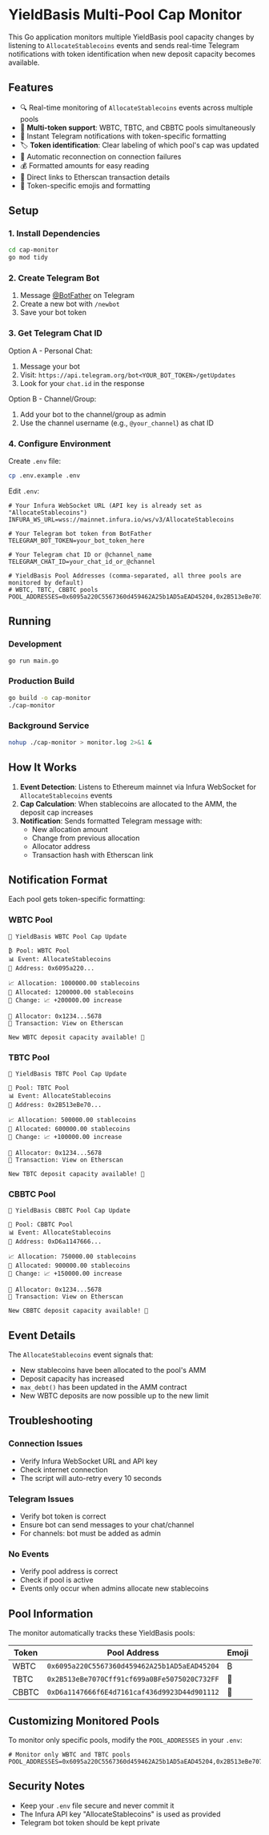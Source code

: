# YieldBasis Multi-Pool Cap Monitor

This Go application monitors multiple YieldBasis pool capacity changes by listening to `AllocateStablecoins` events and sends real-time Telegram notifications with token identification when new deposit capacity becomes available.

## Features

- 🔍 Real-time monitoring of `AllocateStablecoins` events across multiple pools
- 🎯 **Multi-token support**: WBTC, TBTC, and CBBTC pools simultaneously
- 📱 Instant Telegram notifications with token-specific formatting
- 🏷️ **Token identification**: Clear labeling of which pool's cap was updated
- 🔄 Automatic reconnection on connection failures
- 💰 Formatted amounts for easy reading
- 🔗 Direct links to Etherscan transaction details
- 🎨 Token-specific emojis and formatting

## Setup

### 1. Install Dependencies

```bash
cd cap-monitor
go mod tidy
```

### 2. Create Telegram Bot

1. Message [@BotFather](https://t.me/botfather) on Telegram
2. Create a new bot with `/newbot`
3. Save your bot token

### 3. Get Telegram Chat ID

Option A - Personal Chat:
1. Message your bot
2. Visit: `https://api.telegram.org/bot<YOUR_BOT_TOKEN>/getUpdates`
3. Look for your `chat.id` in the response

Option B - Channel/Group:
1. Add your bot to the channel/group as admin
2. Use the channel username (e.g., `@your_channel`) as chat ID

### 4. Configure Environment

Create `.env` file:

```bash
cp .env.example .env
```

Edit `.env`:

```env
# Your Infura WebSocket URL (API key is already set as "AllocateStablecoins")
INFURA_WS_URL=wss://mainnet.infura.io/ws/v3/AllocateStablecoins

# Your Telegram bot token from BotFather
TELEGRAM_BOT_TOKEN=your_bot_token_here

# Your Telegram chat ID or @channel_name
TELEGRAM_CHAT_ID=your_chat_id_or_@channel

# YieldBasis Pool Addresses (comma-separated, all three pools are monitored by default)
# WBTC, TBTC, CBBTC pools
POOL_ADDRESSES=0x6095a220C5567360d459462A25b1AD5aEAD45204,0x2B513eBe7070Cff91cf699a0BFe5075020C732FF,0xD6a1147666f6E4d7161caf436d9923D44d901112
```

## Running

### Development
```bash
go run main.go
```

### Production Build
```bash
go build -o cap-monitor
./cap-monitor
```

### Background Service
```bash
nohup ./cap-monitor > monitor.log 2>&1 &
```

## How It Works

1. **Event Detection**: Listens to Ethereum mainnet via Infura WebSocket for `AllocateStablecoins` events
2. **Cap Calculation**: When stablecoins are allocated to the AMM, the deposit cap increases
3. **Notification**: Sends formatted Telegram message with:
   - New allocation amount
   - Change from previous allocation
   - Allocator address
   - Transaction hash with Etherscan link

## Notification Format

Each pool gets token-specific formatting:

### WBTC Pool
```
🚀 YieldBasis WBTC Pool Cap Update

₿ Pool: WBTC Pool
📊 Event: AllocateStablecoins
📍 Address: 0x6095a220...

📈 Allocation: 1000000.00 stablecoins
💯 Allocated: 1200000.00 stablecoins
🔄 Change: 📈 +200000.00 increase

👤 Allocator: 0x1234...5678
🔗 Transaction: View on Etherscan

New WBTC deposit capacity available! 🚀
```

### TBTC Pool
```
🚀 YieldBasis TBTC Pool Cap Update

🌟 Pool: TBTC Pool
📊 Event: AllocateStablecoins
📍 Address: 0x2B513eBe70...

📈 Allocation: 500000.00 stablecoins
💯 Allocated: 600000.00 stablecoins
🔄 Change: 📈 +100000.00 increase

👤 Allocator: 0x1234...5678
🔗 Transaction: View on Etherscan

New TBTC deposit capacity available! 🚀
```

### CBBTC Pool
```
🚀 YieldBasis CBBTC Pool Cap Update

🔷 Pool: CBBTC Pool
📊 Event: AllocateStablecoins
📍 Address: 0xD6a1147666...

📈 Allocation: 750000.00 stablecoins
💯 Allocated: 900000.00 stablecoins
🔄 Change: 📈 +150000.00 increase

👤 Allocator: 0x1234...5678
🔗 Transaction: View on Etherscan

New CBBTC deposit capacity available! 🚀
```

## Event Details

The `AllocateStablecoins` event signals that:
- New stablecoins have been allocated to the pool's AMM
- Deposit capacity has increased
- `max_debt()` has been updated in the AMM contract
- New WBTC deposits are now possible up to the new limit

## Troubleshooting

### Connection Issues
- Verify Infura WebSocket URL and API key
- Check internet connection
- The script will auto-retry every 10 seconds

### Telegram Issues
- Verify bot token is correct
- Ensure bot can send messages to your chat/channel
- For channels: bot must be added as admin

### No Events
- Verify pool address is correct
- Check if pool is active
- Events only occur when admins allocate new stablecoins

## Pool Information

The monitor automatically tracks these YieldBasis pools:

| Token | Pool Address | Emoji |
|-------|-------------|-------|
| WBTC  | `0x6095a220C5567360d459462A25b1AD5aEAD45204` | ₿ |
| TBTC  | `0x2B513eBe7070Cff91cf699a0BFe5075020C732FF` | 🌟 |
| CBBTC | `0xD6a1147666f6E4d7161caf436d9923D44d901112` | 🔷 |

## Customizing Monitored Pools

To monitor only specific pools, modify the `POOL_ADDRESSES` in your `.env`:

```env
# Monitor only WBTC and TBTC pools
POOL_ADDRESSES=0x6095a220C5567360d459462A25b1AD5aEAD45204,0x2B513eBe7070Cff91cf699a0BFe5075020C732FF
```

## Security Notes

- Keep your `.env` file secure and never commit it
- The Infura API key "AllocateStablecoins" is used as provided
- Telegram bot token should be kept private